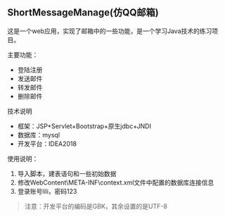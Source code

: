 ## ShortMessageManage(仿QQ邮箱)

这是一个web应用，实现了邮箱中的一些功能，是一个学习Java技术的练习项目。

主要功能：
- 登陆注册
- 发送邮件
- 转发邮件
- 删除邮件

技术说明

- 框架：JSP+Servlet+Bootstrap+原生jdbc+JNDI
- 数据库：mysql
- 开发平台：IDEA2018

使用说明：

1. 导入脚本，建表语句和一些初始数据
2. 修改WebContent\META-INF\context.xml文件中配置的数据库连接信息
3. 登录账号lili，密码123

>注意：开发平台的编码是GBK，其余设置的是UTF-8
